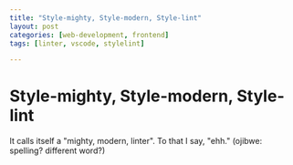 ```yaml
---
title: "Style-mighty, Style-modern, Style-lint"
layout: post
categories: [web-development, frontend]
tags: [linter, vscode, stylelint]

---
```


# Style-mighty, Style-modern, Style-lint

It calls itself a "mighty, modern, linter". To that I say, "ehh." (ojibwe: spelling? different word?)